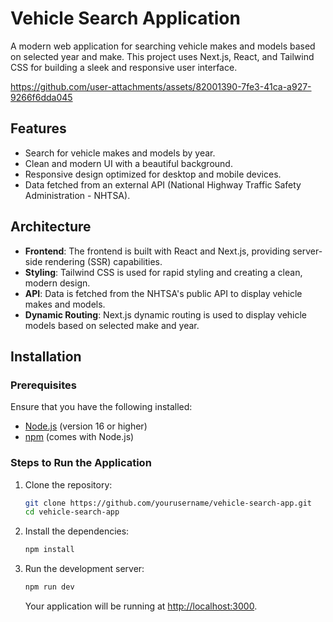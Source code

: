 # Vehicle Search Application

A modern web application for searching vehicle makes and models based on selected year and make. This project uses Next.js, React, and Tailwind CSS for building a sleek and responsive user interface.


https://github.com/user-attachments/assets/82001390-7fe3-41ca-a927-9266f6dda045


## Features

- Search for vehicle makes and models by year.
- Clean and modern UI with a beautiful background.
- Responsive design optimized for desktop and mobile devices.
- Data fetched from an external API (National Highway Traffic Safety Administration - NHTSA).

## Architecture

- **Frontend**: The frontend is built with React and Next.js, providing server-side rendering (SSR) capabilities.
- **Styling**: Tailwind CSS is used for rapid styling and creating a clean, modern design.
- **API**: Data is fetched from the NHTSA's public API to display vehicle makes and models.
- **Dynamic Routing**: Next.js dynamic routing is used to display vehicle models based on selected make and year.

## Installation

### Prerequisites

Ensure that you have the following installed:

- [Node.js](https://nodejs.org/en/) (version 16 or higher)
- [npm](https://www.npmjs.com/get-npm) (comes with Node.js)

### Steps to Run the Application

1. Clone the repository:

    ```bash
    git clone https://github.com/yourusername/vehicle-search-app.git
    cd vehicle-search-app
    ```

2. Install the dependencies:

    ```bash
    npm install
    ```

3. Run the development server:

    ```bash
    npm run dev
    ```

   Your application will be running at [http://localhost:3000](http://localhost:3000).